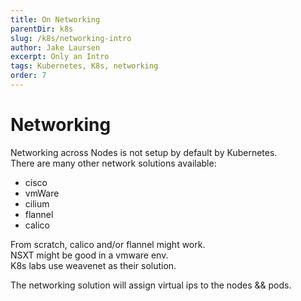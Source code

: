 ```yaml
---
title: On Networking
parentDir: k8s
slug: /k8s/networking-intro
author: Jake Laursen
excerpt: Only an Intro
tags: Kubernetes, K8s, networking
order: 7
---
```


# Networking
Networking across Nodes is not setup by default by Kubernetes.  
There are many other network solutions available:
- cisco
- vmWare
- cilium
- flannel
- calico

From scratch, calico and/or flannel might work.  
NSXT might be good in a vmware env.  
K8s labs use weavenet as their solution.  

The networking solution will assign virtual ips to the nodes && pods.  